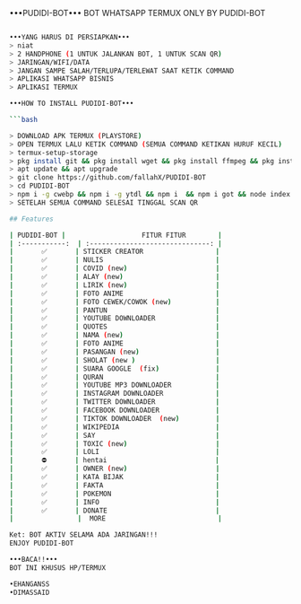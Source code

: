 •••PUDIDI-BOT•••
BOT WHATSAPP TERMUX ONLY BY PUDIDI-BOT
```bash

•••YANG HARUS DI PERSIAPKAN•••
> niat
> 2 HANDPHONE (1 UNTUK JALANKAN BOT, 1 UNTUK SCAN QR)
> JARINGAN/WIFI/DATA
> JANGAN SAMPE SALAH/TERLUPA/TERLEWAT SAAT KETIK COMMAND
> APLIKASI WHATSAPP BISNIS
> APLIKASI TERMUX 

•••HOW TO INSTALL PUDIDI-BOT•••

```bash

> DOWNLOAD APK TERMUX (PLAYSTORE)
> OPEN TERMUX LALU KETIK COMMAND (SEMUA COMMAND KETIKAN HURUF KECIL)
> termux-setup-storage
> pkg install git && pkg install wget && pkg install ffmpeg && pkg install nodejs
> apt update && apt upgrade
> git clone https://github.com/fallahX/PUDIDI-BOT
> cd PUDIDI-BOT
> npm i -g cwebp && npm i -g ytdl && npm i  && npm i got && node index js
> SETELAH SEMUA COMMAND SELESAI TINGGAL SCAN QR 

## Features

| PUDIDI-BOT |                   FITUR FITUR        |
| :-----------:  | :------------------------------: |
|       ✅       | STICKER CREATOR                  |
|       ✅       | NULIS                            |
|       ✅       | COVID (new)                      |
|       ✅       | ALAY (new)                       |
|       ✅       | LIRIK (new)                      |
|       ✅       | FOTO ANIME                       |
|       ✅       | FOTO CEWEK/COWOK (new)           |
|       ✅       | PANTUN                           |
|       ✅       | YOUTUBE DOWNLOADER               |
|       ✅       | QUOTES                           |
|       ✅       | NAMA (new)                       |
|       ✅       | FOTO ANIME                       |
|       ✅       | PASANGAN (new)                   |
|       ✅       | SHOLAT (new )                    |
|       ✅       | SUARA GOOGLE  (fix)              |
|       ✅       | QURAN                            |
|       ✅       | YOUTUBE MP3 DOWNLOADER           |
|       ✅       | INSTAGRAM DOWNLOADER             |
|       ✅       | TWITTER DOWNLOADER               |
|       ✅       | FACEBOOK DOWNLOADER              |
|       ✅       | TIKTOK DOWNLOADER  (new)         |
|       ✅       | WIKIPEDIA                        |
|       ✅       | SAY                              |
|       ✅       | TOXIC (new)                      |
|       ✅       | LOLI                             |
|       ⛔       | hentai                           |
|       ✅       | OWNER (new)                      |
|       ✅       | KATA BIJAK                       |
|       ✅       | FAKTA                            |
|       ✅       | POKEMON                          |
|       ✅       | INFO                             |
|       ✅       | DONATE                           |
|                |  MORE                            |

Ket: BOT AKTIV SELAMA ADA JARINGAN!!!
ENJOY PUDIDI-BOT

•••BACA!!•••
BOT INI KHUSUS HP/TERMUX

•EHANGANSS
•DIMASSAID
